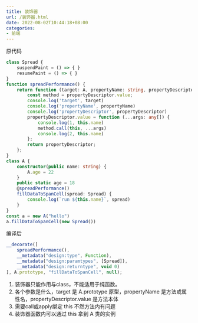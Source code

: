 ```yaml
---
title: 装饰器
url: /装饰器.html
date: 2022-08-02T10:44:18+08:00
categories:
- 前端
---
```


原代码
```ts
class Spread {
    suspendPaint = () => { }
    resumePaint = () => { }
}
function spreadPerformance() {
    return function (target: A, propertyName: string, propertyDescriptor: PropertyDescriptor) {
        const method = propertyDescriptor.value;
        console.log('target', target)
        console.log('propertyName', propertyName)
        console.log('propertyDescriptor', propertyDescriptor)
        propertyDescriptor.value = function (...args: any[]) {
            console.log(1, this.name)
            method.call(this, ...args)
            console.log(2, this.name)
        };
        return propertyDescriptor;
    };
}
class A {
    constructor(public name: string) {
        A.age = 22
    }
    public static age = 18
    @spreadPerformance()
    fillDataToSpanCell(spread: Spread) {
        console.log(`run ${this.name}`, spread)
    }
}
const a = new A("hello")
a.fillDataToSpanCell(new Spread())
```

编译后
```js
__decorate([
    spreadPerformance(),
    __metadata("design:type", Function),
    __metadata("design:paramtypes", [Spread]),
    __metadata("design:returntype", void 0)
], A.prototype, "fillDataToSpanCell", null);
```

1. 装饰器只能作用与class，不能适用于纯函数。
2. 各个参数是什么，target 是 A.prototype 原型，propertyName 是方法或属性名，propertyDescriptor.value 是方法本体
3. 需要call或apply绑定 this 不然方法内有问题
4. 装饰器函数内可以通过 this 拿到 A 类的实例